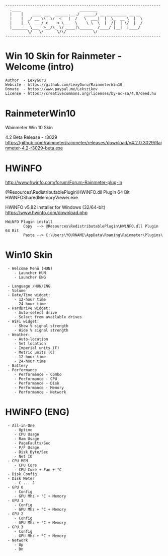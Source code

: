 ```
---------------------------------------------------------------------
  .____                          ________                    
  |    |    ____ ___  ______.__./  _____/ __ _________ __ __ 
  |    |  _/ __ \\  \/  <   |  /   \  ___|  |  \_  __ \  |  \
  |    |__\  ___/ >    < \___  \    \_\  \  |  /|  | \/  |  /
  |_______ \___  >__/\_ \/ ____|\______  /____/ |__|  |____/ 
          \/   \/      \/\/            \/                    
---------------------------------------------------------------------
```

# Win 10 Skin for Rainmeter - Welcome (intro)
	Author  - LexyGuru
	Website - https://github.com/LexyGuru/RainmeterWin10
	Donate  - https://www.paypal.me/Lekszikov
	License - https://creativecommons.org/licenses/by-nc-sa/4.0/deed.hu

# RainmeterWin10
Wainmeter Win 10 Skin 

4.2 Beta Release - r3029
https://github.com/rainmeter/rainmeter/releases/download/v4.2.0.3029/Rainmeter-4.2-r3029-beta.exe


# HWiNFO 
http://www.hwinfo.com/forum/Forum-Rainmeter-plug-in

@Resources\RedistributablePlugin\HWiNFO.dll Plugin 64 Bit 
HWiNFOSharedMemoryViewer.exe
	
HWiNFO v5.82 Installer for Windows (32/64-bit)
https://www.hwinfo.com/download.php

```
HWiNFO Plugin install
		Copy  --> @Resources\RedistributablePlugin\HWiNFO.dll Plugin 64 Bit  
		Paste --> C:\Users\YOURNAME\AppData\Roaming\Rainmeter\Plugins\
```


# Win10 Skin
```
 - Welcome Menü (HUN)
 	- Launcher HUN
	- Launcher ENG
	
 - Language /HUN/ENG
 - Volume
 - Date/Time widget:
	- 12-hour time
	- 24-hour time
 - HardDrive widget:
	- Auto-select drive
	- Select from available drives
 - WiFi widget:
	- Show % signal strength
	- Hide % signal strength
 - Weather:
	- Auto-location
	- Set location
	- Imperial units (F)
	- Metric units (C)
	- 12-hour time
	- 24-hour time
 - Battery
 - Performance 
	- Performance - Combo
	- Performance - CPU
	- Performance - Disk
	- Performance - Memory
	- Performance - Network

```

# HWiNFO (ENG)

```
 - All-in-One
	- Uptime
	- CPU Usage
	- Ram Usage
	- PageFaults/Sec
	- P/F Usage
	- Disk Byte/Sec
	- Net IO
 - CPU MEM
	- CPU Core
	- CPU Core + Fan + °C
 - Disk Config
 - Disk Meter
	- C ... J
 - GPU 0
	- Config
	- GPU Mhz + °C + Memory
 - GPU 1
	- Config
	- GPU Mhz + °C + Memory
 - GPU 2
	- Config
	- GPU Mhz + °C + Memory
 - GPU 3
	- Config
	- GPU Mhz + °C + Memory
 - Network
	- Up 
	- Dn
```
 
